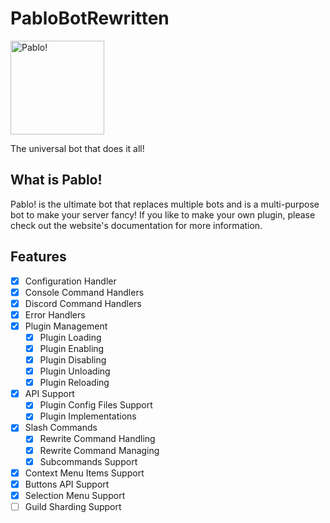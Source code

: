 # PabloBotRewritten

<img src="https://pablobot.net/img/PabloBot-Logo-Transparent.png" width=150px alt="Pablo!">

The universal bot that does it all!

## What is Pablo!
Pablo! is the ultimate bot that replaces multiple bots and is a multi-purpose bot to make your server fancy! If you like to make your own plugin, please check out the website's documentation for more information.

## Features
- [x] Configuration Handler
- [x] Console Command Handlers
- [x] Discord Command Handlers
- [x] Error Handlers
- [x] Plugin Management
  - [x] Plugin Loading
  - [x] Plugin Enabling
  - [x] Plugin Disabling
  - [x] Plugin Unloading
  - [x] Plugin Reloading
- [x] API Support
  - [x] Plugin Config Files Support
  - [x] Plugin Implementations
- [x] Slash Commands
  - [x] Rewrite Command Handling
  - [x] Rewrite Command Managing
  - [x] Subcommands Support
- [x] Context Menu Items Support
- [x] Buttons API Support
- [x] Selection Menu Support
- [ ] Guild Sharding Support
